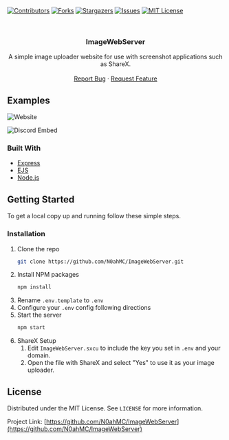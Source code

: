 [![Contributors][contributors-shield]][contributors-url]
[![Forks][forks-shield]][forks-url]
[![Stargazers][stars-shield]][stars-url]
[![Issues][issues-shield]][issues-url]
[![MIT License][license-shield]][license-url]

<!-- PROJECT LOGO -->
<br />
<p align="center">
  <h3 align="center">ImageWebServer</h3>

  <p align="center">
    A simple image uploader website for use with screenshot applications such as ShareX.
    <br />
    <br />
    <a href="https://github.com/N0ahMC/ImageWebServer/issues">Report Bug</a>
    ·
    <a href="https://github.com/N0ahMC/ImageWebServer/issues">Request Feature</a>
  </p>
</p>

<!-- ABOUT THE PROJECT -->

## Examples

![Website](.github/screenshot.png)

![Discord Embed](.github/discord.png)

### Built With

- [Express](https://expressjs.com/)
- [EJS](https://ejs.co/)
- [Node.js](https://nodejs.org/en/)

<!-- GETTING STARTED -->

## Getting Started

To get a local copy up and running follow these simple steps.

### Installation

1. Clone the repo
   ```sh
   git clone https://github.com/N0ahMC/ImageWebServer.git
   ```
2. Install NPM packages
   ```sh
   npm install
   ```
3. Rename `.env.template` to `.env`
4. Configure your `.env` config following directions
5. Start the server
   ```sh
   npm start
   ```
6. ShareX Setup
   1. Edit `ImageWebServer.sxcu` to include the key you set in `.env` and your domain.
   2. Open the file with ShareX and select "Yes" to use it as your image uploader.

<!-- LICENSE -->

## License

Distributed under the MIT License. See `LICENSE` for more information.

Project Link: [https://github.com/N0ahMC/ImageWebServer](https://github.com/N0ahMC/ImageWebServer)

<!-- MARKDOWN LINKS & IMAGES -->
<!-- https://www.markdownguide.org/basic-syntax/#reference-style-links -->

[contributors-shield]: https://img.shields.io/github/contributors/N0ahMC/ImageWebServer.svg?style=for-the-badge
[contributors-url]: https://github.com/N0ahMC/ImageWebServer/graphs/contributors
[forks-shield]: https://img.shields.io/github/forks/N0ahMC/ImageWebServer.svg?style=for-the-badge
[forks-url]: https://github.com/N0ahMC/ImageWebServer/network/members
[stars-shield]: https://img.shields.io/github/stars/N0ahMC/ImageWebServer.svg?style=for-the-badge
[stars-url]: https://github.com/N0ahMC/ImageWebServer/stargazers
[issues-shield]: https://img.shields.io/github/issues/N0ahMC/ImageWebServer.svg?style=for-the-badge
[issues-url]: https://github.com/N0ahMC/ImageWebServer/issues
[license-shield]: https://img.shields.io/github/license/N0ahMC/ImageWebServer?style=for-the-badge
[license-url]: https://github.com/N0ahMC/ImageWebServer/blob/main/LICENSE

